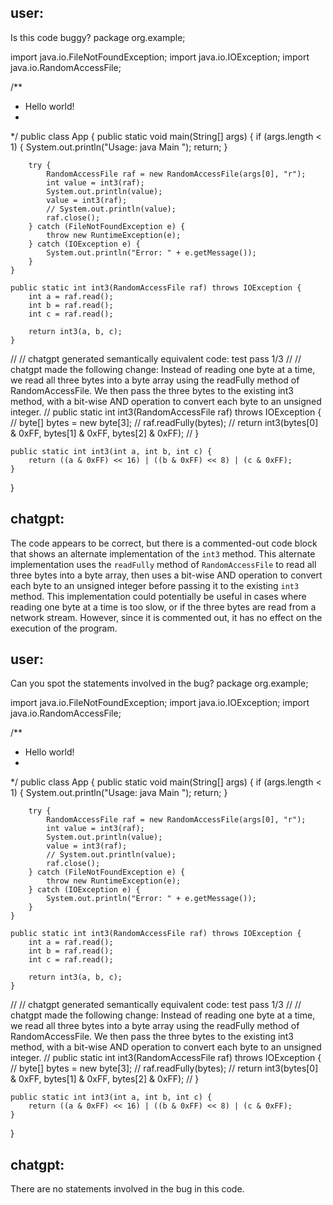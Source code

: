 

## user: 

Is this code buggy?
package org.example;

import java.io.FileNotFoundException;
import java.io.IOException;
import java.io.RandomAccessFile;

/**
 * Hello world!
 *
 */
public class App 
{
    public static void main(String[] args) {
        if (args.length < 1) {
            System.out.println("Usage: java Main <file>");
            return;
        }

        try {
            RandomAccessFile raf = new RandomAccessFile(args[0], "r");
            int value = int3(raf);
            System.out.println(value);
            value = int3(raf);
            // System.out.println(value);
            raf.close();
        } catch (FileNotFoundException e) {
            throw new RuntimeException(e);
        } catch (IOException e) {
            System.out.println("Error: " + e.getMessage());
        }
    }

    public static int int3(RandomAccessFile raf) throws IOException {
        int a = raf.read();
        int b = raf.read();
        int c = raf.read();

        return int3(a, b, c);
    }

//    // chatgpt generated  semantically equivalent code: test pass 1/3
//    // chatgpt made the following change: Instead of reading one byte at a time, we read all three bytes into a byte array using the readFully method of RandomAccessFile. We then pass the three bytes to the existing int3 method, with a bit-wise AND operation to convert each byte to an unsigned integer.
//    public static int int3(RandomAccessFile raf) throws IOException {
//        byte[] bytes = new byte[3];
//        raf.readFully(bytes);
//        return int3(bytes[0] & 0xFF, bytes[1] & 0xFF, bytes[2] & 0xFF);
//    }

    public static int int3(int a, int b, int c) {
        return ((a & 0xFF) << 16) | ((b & 0xFF) << 8) | (c & 0xFF);
    }


}


## chatgpt: 

The code appears to be correct, but there is a commented-out code block that shows an alternate implementation of the `int3` method. This alternate implementation uses the `readFully` method of `RandomAccessFile` to read all three bytes into a byte array, then uses a bit-wise AND operation to convert each byte to an unsigned integer before passing it to the existing `int3` method. This implementation could potentially be useful in cases where reading one byte at a time is too slow, or if the three bytes are read from a network stream. However, since it is commented out, it has no effect on the execution of the program.

## user: 

Can you spot the statements involved in the bug?
package org.example;

import java.io.FileNotFoundException;
import java.io.IOException;
import java.io.RandomAccessFile;

/**
 * Hello world!
 *
 */
public class App 
{
    public static void main(String[] args) {
        if (args.length < 1) {
            System.out.println("Usage: java Main <file>");
            return;
        }

        try {
            RandomAccessFile raf = new RandomAccessFile(args[0], "r");
            int value = int3(raf);
            System.out.println(value);
            value = int3(raf);
            // System.out.println(value);
            raf.close();
        } catch (FileNotFoundException e) {
            throw new RuntimeException(e);
        } catch (IOException e) {
            System.out.println("Error: " + e.getMessage());
        }
    }

    public static int int3(RandomAccessFile raf) throws IOException {
        int a = raf.read();
        int b = raf.read();
        int c = raf.read();

        return int3(a, b, c);
    }

//    // chatgpt generated  semantically equivalent code: test pass 1/3
//    // chatgpt made the following change: Instead of reading one byte at a time, we read all three bytes into a byte array using the readFully method of RandomAccessFile. We then pass the three bytes to the existing int3 method, with a bit-wise AND operation to convert each byte to an unsigned integer.
//    public static int int3(RandomAccessFile raf) throws IOException {
//        byte[] bytes = new byte[3];
//        raf.readFully(bytes);
//        return int3(bytes[0] & 0xFF, bytes[1] & 0xFF, bytes[2] & 0xFF);
//    }

    public static int int3(int a, int b, int c) {
        return ((a & 0xFF) << 16) | ((b & 0xFF) << 8) | (c & 0xFF);
    }


}


## chatgpt: 

There are no statements involved in the bug in this code.